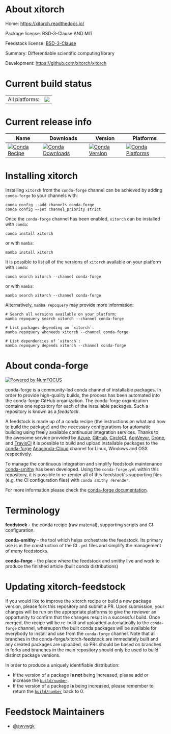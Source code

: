 About xitorch
=============

Home: https://xitorch.readthedocs.io/

Package license: BSD-3-Clause AND MIT

Feedstock license: [BSD-3-Clause](https://github.com/conda-forge/xitorch-feedstock/blob/main/LICENSE.txt)

Summary: Differentiable scientific computing library

Development: https://github.com/xitorch/xitorch

Current build status
====================


<table><tr><td>All platforms:</td>
    <td>
      <a href="https://dev.azure.com/conda-forge/feedstock-builds/_build/latest?definitionId=17167&branchName=main">
        <img src="https://dev.azure.com/conda-forge/feedstock-builds/_apis/build/status/xitorch-feedstock?branchName=main">
      </a>
    </td>
  </tr>
</table>

Current release info
====================

| Name | Downloads | Version | Platforms |
| --- | --- | --- | --- |
| [![Conda Recipe](https://img.shields.io/badge/recipe-xitorch-green.svg)](https://anaconda.org/conda-forge/xitorch) | [![Conda Downloads](https://img.shields.io/conda/dn/conda-forge/xitorch.svg)](https://anaconda.org/conda-forge/xitorch) | [![Conda Version](https://img.shields.io/conda/vn/conda-forge/xitorch.svg)](https://anaconda.org/conda-forge/xitorch) | [![Conda Platforms](https://img.shields.io/conda/pn/conda-forge/xitorch.svg)](https://anaconda.org/conda-forge/xitorch) |

Installing xitorch
==================

Installing `xitorch` from the `conda-forge` channel can be achieved by adding `conda-forge` to your channels with:

```
conda config --add channels conda-forge
conda config --set channel_priority strict
```

Once the `conda-forge` channel has been enabled, `xitorch` can be installed with `conda`:

```
conda install xitorch
```

or with `mamba`:

```
mamba install xitorch
```

It is possible to list all of the versions of `xitorch` available on your platform with `conda`:

```
conda search xitorch --channel conda-forge
```

or with `mamba`:

```
mamba search xitorch --channel conda-forge
```

Alternatively, `mamba repoquery` may provide more information:

```
# Search all versions available on your platform:
mamba repoquery search xitorch --channel conda-forge

# List packages depending on `xitorch`:
mamba repoquery whoneeds xitorch --channel conda-forge

# List dependencies of `xitorch`:
mamba repoquery depends xitorch --channel conda-forge
```


About conda-forge
=================

[![Powered by
NumFOCUS](https://img.shields.io/badge/powered%20by-NumFOCUS-orange.svg?style=flat&colorA=E1523D&colorB=007D8A)](https://numfocus.org)

conda-forge is a community-led conda channel of installable packages.
In order to provide high-quality builds, the process has been automated into the
conda-forge GitHub organization. The conda-forge organization contains one repository
for each of the installable packages. Such a repository is known as a *feedstock*.

A feedstock is made up of a conda recipe (the instructions on what and how to build
the package) and the necessary configurations for automatic building using freely
available continuous integration services. Thanks to the awesome service provided by
[Azure](https://azure.microsoft.com/en-us/services/devops/), [GitHub](https://github.com/),
[CircleCI](https://circleci.com/), [AppVeyor](https://www.appveyor.com/),
[Drone](https://cloud.drone.io/welcome), and [TravisCI](https://travis-ci.com/)
it is possible to build and upload installable packages to the
[conda-forge](https://anaconda.org/conda-forge) [Anaconda-Cloud](https://anaconda.org/)
channel for Linux, Windows and OSX respectively.

To manage the continuous integration and simplify feedstock maintenance
[conda-smithy](https://github.com/conda-forge/conda-smithy) has been developed.
Using the ``conda-forge.yml`` within this repository, it is possible to re-render all of
this feedstock's supporting files (e.g. the CI configuration files) with ``conda smithy rerender``.

For more information please check the [conda-forge documentation](https://conda-forge.org/docs/).

Terminology
===========

**feedstock** - the conda recipe (raw material), supporting scripts and CI configuration.

**conda-smithy** - the tool which helps orchestrate the feedstock.
                   Its primary use is in the construction of the CI ``.yml`` files
                   and simplify the management of *many* feedstocks.

**conda-forge** - the place where the feedstock and smithy live and work to
                  produce the finished article (built conda distributions)


Updating xitorch-feedstock
==========================

If you would like to improve the xitorch recipe or build a new
package version, please fork this repository and submit a PR. Upon submission,
your changes will be run on the appropriate platforms to give the reviewer an
opportunity to confirm that the changes result in a successful build. Once
merged, the recipe will be re-built and uploaded automatically to the
`conda-forge` channel, whereupon the built conda packages will be available for
everybody to install and use from the `conda-forge` channel.
Note that all branches in the conda-forge/xitorch-feedstock are
immediately built and any created packages are uploaded, so PRs should be based
on branches in forks and branches in the main repository should only be used to
build distinct package versions.

In order to produce a uniquely identifiable distribution:
 * If the version of a package **is not** being increased, please add or increase
   the [``build/number``](https://docs.conda.io/projects/conda-build/en/latest/resources/define-metadata.html#build-number-and-string).
 * If the version of a package **is** being increased, please remember to return
   the [``build/number``](https://docs.conda.io/projects/conda-build/en/latest/resources/define-metadata.html#build-number-and-string)
   back to 0.

Feedstock Maintainers
=====================

* [@awvwgk](https://github.com/awvwgk/)

